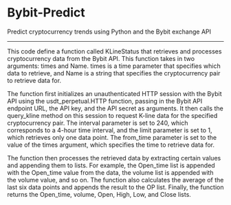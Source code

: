# Bybit-Predict
Predict cryptocurrency trends using Python and the Bybit exchange API



---

This code define a function called KLineStatus that retrieves and processes cryptocurrency data from the Bybit API. This function takes in two arguments: times and Name. times is a time parameter that specifies which data to retrieve, and Name is a string that specifies the cryptocurrency pair to retrieve data for.

The function first initializes an unauthenticated HTTP session with the Bybit API using the usdt_perpetual.HTTP function, passing in the Bybit API endpoint URL, the API key, and the API secret as arguments. It then calls the query_kline method on this session to request K-line data for the specified cryptocurrency pair. The interval parameter is set to 240, which corresponds to a 4-hour time interval, and the limit parameter is set to 1, which retrieves only one data point. The from_time parameter is set to the value of the times argument, which specifies the time to retrieve data for.

The function then processes the retrieved data by extracting certain values and appending them to lists. For example, the Open_time list is appended with the Open_time value from the data, the volume list is appended with the volume value, and so on. The function also calculates the average of the last six data points and appends the result to the OP list. Finally, the function returns the Open_time, volume, Open, High, Low, and Close lists.
